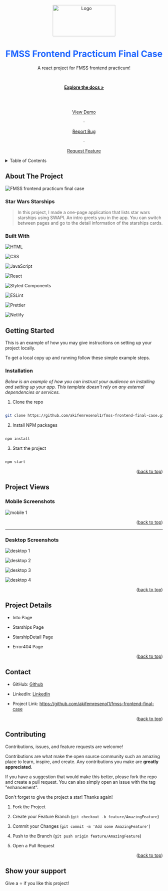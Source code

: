 <br  />

<div  align="center"  id="readme-top">

<a  href="https://github.com/akifemresenol1/fmss-frontend-final-case">

<img  src="https://fmss.com.tr/images/logo_son_V3.png"  alt="Logo"  width="200"  height="100">

</a>

  

<h1  align="center"  style="color:#1d64ff" >FMSS Frontend Practicum Final Case</h1>

  

<p  align="center">

A react project for FMSS frontend practicum!

<br  />

<a  href="https://github.com/akifemresenol1/fmss-frontend-final-case"><strong>Explore the docs »</strong></a>

<br  />

<br  />

<a  target="_blank"  href="-netlify ekle-">View Demo</a>

·

<a  href="https://github.com/akifemresenol1/fmss-frontend-final-case/issues">Report Bug</a>

·

<a  href="https://github.com/akifemresenol1/fmss-frontend-final-case/issues">Request Feature</a>

</p>

</div>

  

<details>

<summary>Table of Contents</summary>

<ol>

<li>

<a  href="#about-the-project">About The Project</a>

<ul>

<li><a  href="#built-with">Built With</a></li>

</ul>

</li>

<li>

<a  href="#getting-started">Getting Started</a>

<ul>

<li><a  href="#installation">Installation</a></li>

</ul>

</li>

<li>  <a  href="#project-views">Project Wiews</a>

<ul>

<li>  <a  href="#mobile-screenshots">Mobile Screenshots</a>

</li>

<li>

<a  href="#desktop-screenshots">Desktop Screenshots</a>

</li>

</ul>

</li>

<li>  <a  href="#project-details">Project Details</a></li>

<li>  <a  href="#sources"> Sources</a></li>

<li><a  href="#contributing">Contributing</a></li>

<li><a  href="#contact">Contact</a></li>

<li><a  href="#acknowledgments">Acknowledgments</a></li>

</ol>

</details>

  

## About The Project

  

![FMSS frontend practicum final case ](https://github.com/akifemresenol1/fmss-frontend-final-case/blob/main/screenshots/projects-wiew.png)

  

### Star Wars Starships

  

> In this project, I made a one-page application that lists star wars starships using SWAPI. An intro greets you in the app. You can switch between pages and go to the detail information of the starships cards.

  

### Built With

  

![HTML](https://img.shields.io/badge/HTML-239120?style=for-the-badge&logo=html5&logoColor=#e34c26)

![CSS](https://img.shields.io/badge/CSS-239120?&style=for-the-badge&logo=css3&logoColor=#264de4)

![JavaScript](https://img.shields.io/badge/javascript-%23323330.svg?style=for-the-badge&logo=javascript&logoColor=%23F7DF1E)

![React](https://img.shields.io/badge/react-%2320232a.svg?style=for-the-badge&logo=react&logoColor=%2361DAFB)

![Styled Components](https://img.shields.io/badge/styled--components-DB7093?style=for-the-badge&logo=styled-components&logoColor=white)

![ESLint](https://img.shields.io/badge/ESLint-4B3263?style=for-the-badge&logo=eslint&logoColor=white)

![Prettier](https://img.shields.io/badge/prettier-1A2C34?style=for-the-badge&logo=prettier&logoColor=F7BA3E)

![Netlify](https://img.shields.io/badge/netlify-%23000000.svg?style=for-the-badge&logo=netlify&logoColor=#00C7B7)

  

  

## Getting Started

  

This is an example of how you may give instructions on setting up your project locally.

To get a local copy up and running follow these simple example steps.

  

### Installation

  

_Below is an example of how you can instruct your audience on installing and setting up your app. This template doesn't rely on any external dependencies or services._

  

1. Clone the repo

```sh

git clone https://github.com/akifemresenol1/fmss-frontend-final-case.git

```

2. Install NPM packages

```sh

npm install

```

3. Start the project

```sh

npm start

```

  

<p  align="right">(<a  href="#readme-top">back to top</a>)</p>

  

## Project Views

  

### Mobile Screenshots

  

![mobile 1](https://github.com/akifemresenol1/fmss-frontend-final-case/blob/main/screenshots/mobile-screenshots.png)

  

<p  align="right">(<a  href="#readme-top">back to top</a>)</p>

  

<hr/>

  

### Desktop Screenshots

  

![desktop 1](https://github.com/akifemresenol1/fmss-frontend-final-case/blob/main/screenshots/desktop-intro.png)

  

![desktop 2](https://github.com/akifemresenol1/fmss-frontend-final-case/blob/main/screenshots/desktop-starships.png)

  

![desktop 3](https://github.com/akifemresenol1/fmss-frontend-final-case/blob/main/screenshots/desktop-starship-detail.png)

  

![desktop 4](https://github.com/akifemresenol1/fmss-frontend-final-case/blob/main/screenshots/Error404.png)

  

<p  align="right">(<a  href="#readme-top">back to top</a>)</p>

  

## Project Details

  

- Into Page

- Starships Page

- StarshipDetail Page

- Error404 Page

  

<p  align="right">(<a  href="#readme-top">back to top</a>)</p>

 

## Contact

  

- GitHub: [Github](https://github.com/akifemresenol1  'my github profile')

- LinkedIn: [LinkedIn](https://www.linkedin.com/in/akif-emre-şenol/)

  

- Project Link: https://github.com/akifemresenol1/fmss-frontend-final-case

  

<p  align="right">(<a  href="#readme-top">back to top</a>)</p>

  

<!-- ## 👤 My Links -->

  

## Contributing

  

Contributions, issues, and feature requests are welcome!

  

Contributions are what make the open source community such an amazing place to learn, inspire, and create. Any contributions you make are **greatly appreciated**.

  

If you have a suggestion that would make this better, please fork the repo and create a pull request. You can also simply open an issue with the tag "enhancement".

Don't forget to give the project a star! Thanks again!

  

1. Fork the Project

2. Create your Feature Branch (`git checkout -b feature/AmazingFeature`)

3. Commit your Changes (`git commit -m 'Add some AmazingFeature'`)

4. Push to the Branch (`git push origin feature/AmazingFeature`)

5. Open a Pull Request

  

<p  align="right">(<a  href="#readme-top">back to top</a>)</p>

  

## Show your support

  

Give a ⭐️ if you like this project!
